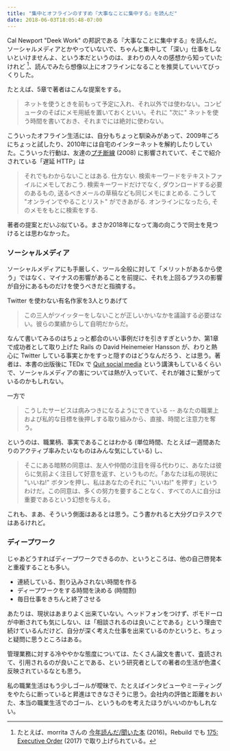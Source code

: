 ```yaml
---
title: "集中とオフラインのすすめ『大事なことに集中する』を読んだ"
date: 2018-06-03T18:05:48-07:00
---
```


Cal Newport "Deek Work" の邦訳である『大事なことに集中する』を読んだ。ソーシャルメディアとかやっていないで、ちゃんと集中して「深い」仕事をしないといけませんよ、という本だというのは、まわりの人々の感想から知っていたけれど [^1]、読んでみたら想像以上にオフラインになることを推奨していいてびっくりした。

たとえば、5章で著者はこんな提案をする。

> ネットを使うときを前もって予定に入れ、それ以外では使わない。コンピュータのそばにメモ用紙を置いておくといい。それに "次に" ネットを使う時間を書いておき、それまでには絶対に使わない。

こういったオフライン生活には、自分もちょっと馴染みがあって、2009年ごろにちょっと試したり、2010年には自宅のインターネットを解約したりしていた。こういった行動は、友達の[プチ断線](http://steps.dodgson.org/bn/2008/06/07/) (2008) に影響されていて、そこで紹介されている「遅延 HTTP」は

> それでもわからないことはある. 仕方ない. 検索キーワードをテキストファイルにメモしておこう. 検索キーワードだけでなく, ダウンロードする必要のあるもの, 送るべきメールの草稿なども同じメモにまとめる. こうして "オンラインでやることリスト" ができあがる. オンラインになったら, そのメモをもとに検索をする.

著者の提案とだいぶ似ている。まさか2018年になって海の向こうで同士を見つけるとは思わなかった。

### ソーシャルメディア

ソーシャルメディアにも手厳しく、ツール全般に対して「メリットがあるから使う」ではなく、マイナスの影響があることを前提に、それを上回るプラスの影響が自分にあるものだけを使うべきだと指摘する。

Twitter を使わない有名作家を3人とりあげて

> この三人がツイッターをしないことが正しいかいなかを議論する必要はない。彼らの業績からして自明だからだ。

なんて書いてみるのはちょっと都合のいい事例だけを引きすぎというか、第1章で成功者として取り上げた Rails の David Heinemeier Hansson が、わりと熱心に Twitter している事実とかをすっと隠すのはどうなんだろう、とは思う。著者は、本書の出版後に TEDx で [Quit social media](https://www.youtube.com/watch?v=3E7hkPZ-HTk) という講演もしているくらいで、ソーシャルメディアの害については熱が入っていて、それが雑さに繋がっているのかもしれない。

一方で

> こうしたサービスは病みつきになるようにできている -- あなたの職業上および私的な目標を後押しする取り組みから、直接、時間と注意力を奪う。

というのは、職業柄、事実であることはわかる (単位時間、たとえば一週間あたりのアクティブ率みたいなものはみんな気にしている) し、

> そこにある暗黙の同意は、友人や仲間の注目を得る代わりに、あなたは彼らに気前よく注目して好意を返す、というものだ。「あなたは私の現状に "いいね!" ボタンを押し、私はあなたのそれに "いいね!" を押す」というわけだ。この同意は、多くの努力を要することなく、すべての人に自分は重要であるという幻想を与える。

これも、まあ、そういう側面はあるとは思う。こう書かれると大分グロテスクではあるけれど。

### ディープワーク

じゃあどうすればディープワークできるのか、というところは、他の自己啓発本と重複することも多い。

* 連続している、割り込みされない時間を作る
* ディープワークをする時間を決める (時間割)
* 毎日仕事をきちんと終了させる

あたりは、現状はあまりよく出来ていない。ヘッドフォンをつけず、ポモドーロが中断されても気にしない、は「相談されるのは良いことである」という理由で続けているんだけど、自分が深く考えた仕事を出来ているのかというと、ちょっと疑問に思うところはある。

管理業務に対する冷ややかな態度については、たくさん論文を書いて、査読されて、引用されるのが良いことである、という研究者としての著者の生活が色濃く反映されているなとも思う。

私の職業生活はもう少しゴールが曖昧で、たとえばインタビューやミーティングをやたらに断っていると昇進はできなさそうに思う。会社内の評価と距離をおいた、本当の職業生活でのゴール、というものを考えたほうがいいのかもしれない。

[^1]: たとえば、morrita さんの [今年読んだ/聞いた本](http://anemone.dodgson.org/2016/12/04/books-i-read-2016/) (2016)。Rebuild でも [175: Executive Order](https://rebuild.fm/175/) (2017) で取り上げられている。